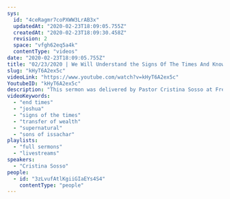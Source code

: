 ```yaml
---
sys:
  id: "4ceRagmr7coPXWW3LrAB3x"
  updatedAt: "2020-02-23T18:09:05.755Z"
  createdAt: "2020-02-23T18:09:30.458Z"
  revision: 2
  space: "vfgh62eq5a4k"
  contentType: "videos"
date: "2020-02-23T18:09:05.755Z"
title: "02/23/2020 | We Will Understand the Signs Of The Times And Know What Should Be Done (Pastor Cristina Sosso)"
slug: "kHyT6A2ex5c"
videoLink: "https://www.youtube.com/watch?v=kHyT6A2ex5c"
YoutubeID: "kHyT6A2ex5c"
description: "This sermon was delivered by Pastor Cristina Sosso at Freedom Fellowship Church on February 2, 2020."
videoKeywords:
  - "end times"
  - "joshua"
  - "signs of the times"
  - "transfer of wealth"
  - "supernatural"
  - "sons of issachar"
playlists:
  - "full sermons"
  - "livestreams"
speakers:
  - "Cristina Sosso"
people:
  - id: "3zLvufAtlKgiiGIaEYs4S4"
    contentType: "people"
---
```

